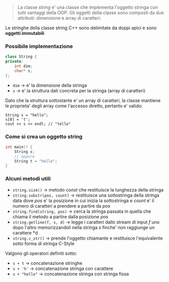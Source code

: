 >La classe *string* e' una classe che implementa l'oggetto stringa con tutti vantaggi della OOP. Gli oggetti della classe sono composti da due attributi: dimensione e array di caratteri.

Le stringhe della classe string C++ sono delimitate da doppi apici e sono **oggetti immutabili**

### Possibile implementazione

```cpp
class String {
private: 
	int dim;
	char* s;
};
```
- ``dim`` -> e' la dimensione della stringa
- ``s`` -> e' la struttura dati concreta per la stringa (array di caratteri)

Dato che la struttura sottostante e' un array di caratteri, la classe mantiene le proprieta' degli array come l'accesso diretto, pertanto e' valido:
```
String s = "hello";
s[0] = 't';
cout << s << endl; // "tello"
```
### Come si crea un oggetto string
```cpp
int main() {
	String s;
	// oppure
	String t = "hello";
}
```

### Alcuni metodi utili
- ``string.size()`` -> metodo *const* che restituisce la lunghezza della stringa
- ``string.substr(pos, count)`` -> restituisce una sottostringa della stringa data dove *pos* e' la posizione in cui inizia la sottostringa e *count* e' il numero di caratteri a prendere a partire da *pos*
- ``string.find(string, pos)`` -> cerca la stringa passata in quella che chiama il metodo a partire dalla posizione *pos*
- ``string.getline(f, s, d)`` -> legge i caratteri dallo stream di input *f* uno dopo l'altro memorizzandoli nella stringa *s* finche' non raggiunge un carattere *d
- ``string.c_str()`` -> prende l'oggetto chiamante e restituisce l'equivalente sotto forma di stringa C-Style

Valgono gli operatori definiti sotto:
- ``s + t`` -> concatenazione stringhe
- ``s + 'h'`` -> concatenazione stringa con carattere
- ``s + "hello"`` -> concatenazione stringa con stringa fissa